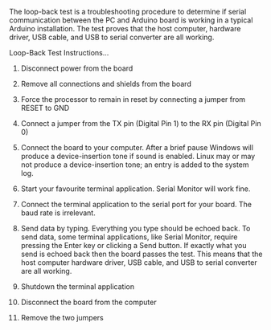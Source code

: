 The loop-back test is a troubleshooting procedure to determine if serial communication between the PC and Arduino board is working in a typical Arduino installation.  The test proves that the host computer, hardware driver, USB cable, and USB to serial converter are all working.


Loop-Back Test Instructions...

1. Disconnect power from the board

2. Remove all connections and shields from the board

3. Force the processor to remain in reset by connecting a jumper from RESET to GND

4. Connect a jumper from the TX pin (Digital Pin 1) to the RX pin (Digital Pin 0)

5. Connect the board to your computer.  After a brief pause Windows will produce a device-insertion tone if sound is enabled.  Linux may or may not produce a device-insertion tone; an entry is added to the system log.

6. Start your favourite terminal application.  Serial Monitor will work fine.

7. Connect the terminal application to the serial port for your board.  The baud rate is irrelevant.

8. Send data by typing.  Everything you type should be echoed back.  To send data, some terminal applications, like Serial Monitor, require pressing the Enter key or clicking a Send button.  If exactly what you send is echoed back then the board passes the test.  This means that the host computer hardware driver, USB cable, and USB to serial converter are all working.

9. Shutdown the terminal application

10. Disconnect the board from the computer

11. Remove the two jumpers



